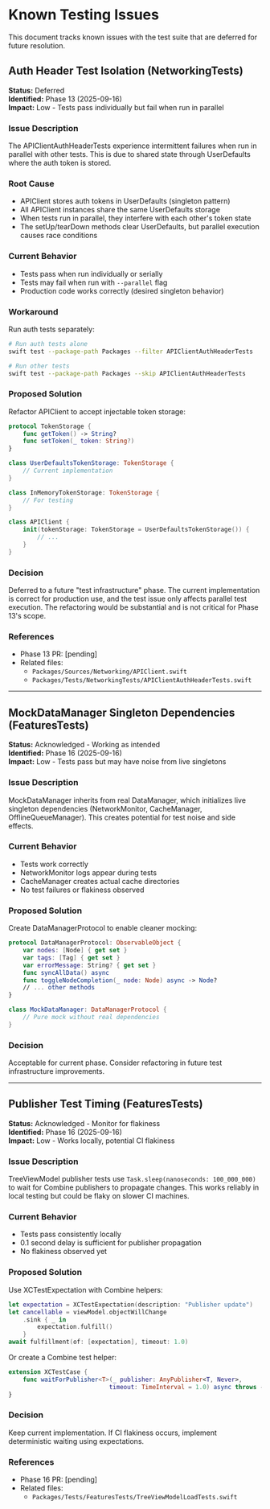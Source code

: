 # Known Testing Issues

This document tracks known issues with the test suite that are deferred for future resolution.

## Auth Header Test Isolation (NetworkingTests)

**Status:** Deferred  
**Identified:** Phase 13 (2025-09-16)  
**Impact:** Low - Tests pass individually but fail when run in parallel  

### Issue Description
The APIClientAuthHeaderTests experience intermittent failures when run in parallel with other tests. This is due to shared state through UserDefaults where the auth token is stored.

### Root Cause
- APIClient stores auth tokens in UserDefaults (singleton pattern)
- All APIClient instances share the same UserDefaults storage
- When tests run in parallel, they interfere with each other's token state
- The setUp/tearDown methods clear UserDefaults, but parallel execution causes race conditions

### Current Behavior
- Tests pass when run individually or serially
- Tests may fail when run with `--parallel` flag
- Production code works correctly (desired singleton behavior)

### Workaround
Run auth tests separately:
```bash
# Run auth tests alone
swift test --package-path Packages --filter APIClientAuthHeaderTests

# Run other tests
swift test --package-path Packages --skip APIClientAuthHeaderTests
```

### Proposed Solution
Refactor APIClient to accept injectable token storage:

```swift
protocol TokenStorage {
    func getToken() -> String?
    func setToken(_ token: String?)
}

class UserDefaultsTokenStorage: TokenStorage { 
    // Current implementation
}

class InMemoryTokenStorage: TokenStorage {
    // For testing
}

class APIClient {
    init(tokenStorage: TokenStorage = UserDefaultsTokenStorage()) {
        // ...
    }
}
```

### Decision
Deferred to a future "test infrastructure" phase. The current implementation is correct for production use, and the test issue only affects parallel test execution. The refactoring would be substantial and is not critical for Phase 13's scope.

### References
- Phase 13 PR: [pending]
- Related files: 
  - `Packages/Sources/Networking/APIClient.swift`
  - `Packages/Tests/NetworkingTests/APIClientAuthHeaderTests.swift`

---

## MockDataManager Singleton Dependencies (FeaturesTests)

**Status:** Acknowledged - Working as intended  
**Identified:** Phase 16 (2025-09-16)  
**Impact:** Low - Tests pass but may have noise from live singletons

### Issue Description
MockDataManager inherits from real DataManager, which initializes live singleton dependencies (NetworkMonitor, CacheManager, OfflineQueueManager). This creates potential for test noise and side effects.

### Current Behavior
- Tests work correctly
- NetworkMonitor logs appear during tests
- CacheManager creates actual cache directories
- No test failures or flakiness observed

### Proposed Solution
Create DataManagerProtocol to enable cleaner mocking:

```swift
protocol DataManagerProtocol: ObservableObject {
    var nodes: [Node] { get set }
    var tags: [Tag] { get set }
    var errorMessage: String? { get set }
    func syncAllData() async
    func toggleNodeCompletion(_ node: Node) async -> Node?
    // ... other methods
}

class MockDataManager: DataManagerProtocol {
    // Pure mock without real dependencies
}
```

### Decision
Acceptable for current phase. Consider refactoring in future test infrastructure improvements.

---

## Publisher Test Timing (FeaturesTests)

**Status:** Acknowledged - Monitor for flakiness  
**Identified:** Phase 16 (2025-09-16)  
**Impact:** Low - Works locally, potential CI flakiness

### Issue Description
TreeViewModel publisher tests use `Task.sleep(nanoseconds: 100_000_000)` to wait for Combine publishers to propagate changes. This works reliably in local testing but could be flaky on slower CI machines.

### Current Behavior
- Tests pass consistently locally
- 0.1 second delay is sufficient for publisher propagation
- No flakiness observed yet

### Proposed Solution
Use XCTestExpectation with Combine helpers:

```swift
let expectation = XCTestExpectation(description: "Publisher update")
let cancellable = viewModel.objectWillChange
    .sink { _ in
        expectation.fulfill()
    }
await fulfillment(of: [expectation], timeout: 1.0)
```

Or create a Combine test helper:
```swift
extension XCTestCase {
    func waitForPublisher<T>(_ publisher: AnyPublisher<T, Never>, 
                            timeout: TimeInterval = 1.0) async throws -> T
}
```

### Decision
Keep current implementation. If CI flakiness occurs, implement deterministic waiting using expectations.

### References
- Phase 16 PR: [pending]
- Related files:
  - `Packages/Tests/FeaturesTests/TreeViewModelLoadTests.swift`